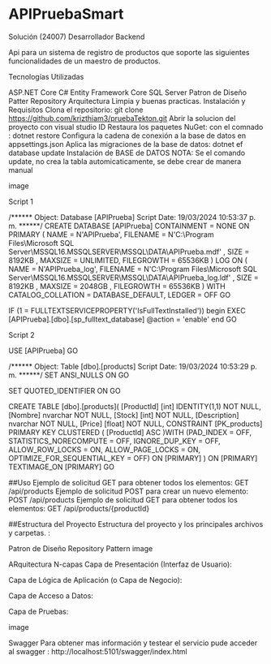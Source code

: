 # APIPruebaSmart
Solución (24007) Desarrollador Backend


Api para un sistema de registro de productos que soporte las siguientes funcionalidades de un maestro de productos.

Tecnologías Utilizadas

ASP.NET Core
C#
Entity Framework Core
SQL Server
Patron de Diseño Patter Repository
Arquitectura Limpia y buenas practicas.
Instalación y Requisitos
Clona el repositorio: git clone https://github.com/krizthiam3/pruebaTekton.git
Abrir la solucion del proyecto con visual studio ID
Restaura los paquetes NuGet: con el comnado : dotnet restore
Configura la cadena de conexión a la base de datos en appsettings.json
Aplica las migraciones de la base de datos: dotnet ef database update
Instalación de BASE de DATOS
NOTA: Se el comando update, no crea la tabla automicaticamente, se debe crear de manera manual

image

Script 1

/****** Object: Database [APIPrueba] Script Date: 19/03/2024 10:53:37 p. m. ******/ CREATE DATABASE [APIPrueba] CONTAINMENT = NONE ON PRIMARY ( NAME = N'APIPrueba', FILENAME = N'C:\Program Files\Microsoft SQL Server\MSSQL16.MSSQLSERVER\MSSQL\DATA\APIPrueba.mdf' , SIZE = 8192KB , MAXSIZE = UNLIMITED, FILEGROWTH = 65536KB ) LOG ON ( NAME = N'APIPrueba_log', FILENAME = N'C:\Program Files\Microsoft SQL Server\MSSQL16.MSSQLSERVER\MSSQL\DATA\APIPrueba_log.ldf' , SIZE = 8192KB , MAXSIZE = 2048GB , FILEGROWTH = 65536KB ) WITH CATALOG_COLLATION = DATABASE_DEFAULT, LEDGER = OFF GO

IF (1 = FULLTEXTSERVICEPROPERTY('IsFullTextInstalled')) begin EXEC [APIPrueba].[dbo].[sp_fulltext_database] @action = 'enable' end GO

Script 2

USE [APIPrueba] GO

/****** Object: Table [dbo].[products] Script Date: 19/03/2024 10:53:29 p. m. ******/ SET ANSI_NULLS ON GO

SET QUOTED_IDENTIFIER ON GO

CREATE TABLE [dbo].[products]( [ProductId] [int] IDENTITY(1,1) NOT NULL, [Nombre] nvarchar NOT NULL, [Stock] [int] NOT NULL, [Description] nvarchar NOT NULL, [Price] [float] NOT NULL, CONSTRAINT [PK_products] PRIMARY KEY CLUSTERED ( [ProductId] ASC )WITH (PAD_INDEX = OFF, STATISTICS_NORECOMPUTE = OFF, IGNORE_DUP_KEY = OFF, ALLOW_ROW_LOCKS = ON, ALLOW_PAGE_LOCKS = ON, OPTIMIZE_FOR_SEQUENTIAL_KEY = OFF) ON [PRIMARY] ) ON [PRIMARY] TEXTIMAGE_ON [PRIMARY] GO

##Uso Ejemplo de solicitud GET para obtener todos los elementos: GET /api/products Ejemplo de solicitud POST para crear un nuevo elemento: POST /api/products Ejemplo de solicitud GET para obtener todos los elementos: GET /api/products/{productId}

##Estructura del Proyecto Estructura del proyecto y los principales archivos y carpetas. :

Patron de Diseño
Repository Pattern
image

ARquitectura N-capas
Capa de Presentación (Interfaz de Usuario):

Capa de Lógica de Aplicación (o Capa de Negocio):

Capa de Acceso a Datos:

Capa de Pruebas:

image

Swagger
Para obtener mas información y testear el servicio pude acceder al swagger : http://localhost:5101/swagger/index.html

